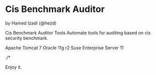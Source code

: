# Cis Benchmark Auditor
by Hamed Izadi (@hezd)

Cis Benchmark Auditor Tools
Automate tools for auditing based on cis security benchmark.

Apache Tomcat 7
Oracle 11g r2
Suse Enterprise Server 11

./*

Enjoy it.
